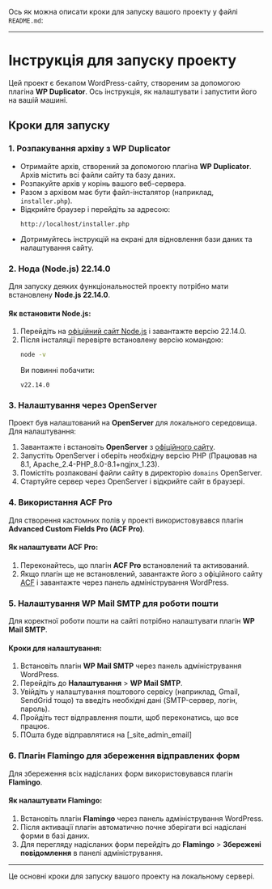 Ось як можна описати кроки для запуску вашого проекту у файлі `README.md`:

---

# Інструкція для запуску проекту

Цей проект є бекапом WordPress-сайту, створеним за допомогою плагіна **WP Duplicator**. Ось інструкція, як налаштувати і запустити його на вашій машині.

## Кроки для запуску

### 1. Розпакування архіву з WP Duplicator
- Отримайте архів, створений за допомогою плагіна **WP Duplicator**. Архів містить всі файли сайту та базу даних.
- Розпакуйте архів у корінь вашого веб-сервера.
- Разом з архівом має бути файл-інсталятор (наприклад, `installer.php`).
- Відкрийте браузер і перейдіть за адресою:
  ```
  http://localhost/installer.php
  ```
- Дотримуйтесь інструкцій на екрані для відновлення бази даних та налаштування сайту.

### 2. Нода (Node.js) 22.14.0
Для запуску деяких функціональностей проекту потрібно мати встановлену **Node.js 22.14.0**.

#### Як встановити Node.js:
1. Перейдіть на [офіційний сайт Node.js](https://nodejs.org/) і завантажте версію 22.14.0.
2. Після інсталяції перевірте встановлену версію командою:
   ```bash
   node -v
   ```
   Ви повинні побачити:
   ```
   v22.14.0
   ```

### 3. Налаштування через OpenServer
Проект був налаштований на **OpenServer** для локального середовища. Для налаштування:

1. Завантажте і встановіть **OpenServer** з [офіційного сайту](https://ospanel.io/).
2. Запустіть OpenServer і оберіть необхідну версію PHP (Працював на 8.1, Apache_2.4-PHP_8.0-8.1+ngjnx_1.23).
3. Помістіть розпаковані файли сайту в директорію `domains` OpenServer.
4. Стартуйте сервер через OpenServer і відкрийте сайт в браузері.

### 4. Використання ACF Pro
Для створення кастомних полів у проекті використовувався плагін **Advanced Custom Fields Pro (ACF Pro)**.

#### Як налаштувати ACF Pro:
1. Переконайтесь, що плагін **ACF Pro** встановлений та активований.
2. Якщо плагін ще не встановлений, завантажте його з офіційного сайту [ACF](https://www.advancedcustomfields.com/) і завантажте через панель адміністрування WordPress.

### 5. Налаштування WP Mail SMTP для роботи пошти
Для коректної роботи пошти на сайті потрібно налаштувати плагін **WP Mail SMTP**.

#### Кроки для налаштування:
1. Встановіть плагін **WP Mail SMTP** через панель адміністрування WordPress.
2. Перейдіть до **Налаштування** > **WP Mail SMTP**.
3. Увійдіть у налаштування поштового сервісу (наприклад, Gmail, SendGrid тощо) та введіть необхідні дані (SMTP-сервер, логін, пароль).
4. Пройдіть тест відправлення пошти, щоб переконатись, що все працює.
5. ПОшта буде відправлятися на [_site_admin_email]

### 6. Плагін Flamingo для збереження відправлених форм
Для збереження всіх надісланих форм використовувався плагін **Flamingo**.

#### Як налаштувати Flamingo:
1. Встановіть плагін **Flamingo** через панель адміністрування WordPress.
2. Після активації плагін автоматично почне зберігати всі надіслані форми в базі даних.
3. Для перегляду надісланих форм перейдіть до **Flamingo** > **Збережені повідомлення** в панелі адміністрування.

---

Це основні кроки для запуску вашого проекту на локальному сервері.